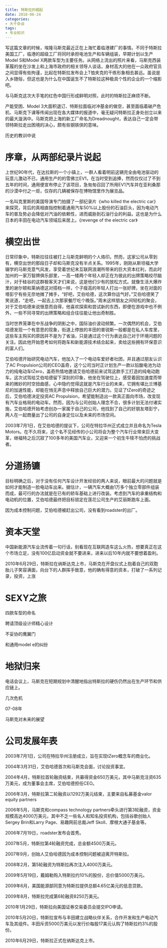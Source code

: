```yaml
---
title: 特斯拉的崛起
date: 2018-06-24
categories:
- 大千杂谈
tags:
- 专业知识
---
```



写这篇文章的时候，埃隆马斯克最近正在上海忙着临港建厂的事情。不同于特斯拉美国工厂，临港的超级工厂将同时承担电池生产和车辆组装，早期计划以生产Model S和Model X两款车型为主要任务。从网络上流出的照片来看，马斯克西装革履的坐在沙发上和上海市政府的相关领导人谈话，身材高大的他在一众政府官员之间显得有些拘谨，比起在特斯拉发布会上T恤夹克的干练形象相去甚远。虽说是入乡随俗，但这也是为什么在中国诞生不了特斯拉这种极具个性的企业的一个缩影吧。

与马斯克这次大手笔的红色中国行形成鲜明对照，此时的特斯拉正麻烦不断。

产能受困、Model 3大面积退订、特斯拉面临对冲基金的做空，甚至面临着破产危机、马斯克下课等传闻出现在各大媒体的报道中，毫无疑问特斯拉正身处创立以来的最大漩涡中。马斯克把上海的新工厂命名为Dreadnought，表达自己一定会带领特斯拉走出困境的决心，颇有些钢铁侠的意味。

历史的教训中说


# 序章，从两部纪录片说起

上世纪90年代，在达拉斯的一个小镇上，一群人看着明前这辆完全由电池驱动的玩意儿激动不已，通用生产的的雪佛兰EV1，在当时受到追捧，然而仅仅过了不到五年的时间，通用便宣布停止了该项目，急匆匆召回了所用EV1汽车并在亚利桑那的沙漠中付之一炬，仅存的几辆被保存在博物馆里作为展览品。

一名叫克里斯的美国导演专门拍摄了一部纪录片《who killed the electric car》来探究，背后的真相直指控制着通用汽车50%以上股份的石油巨头，因为电动汽车的普及势必会降低对汽油的依赖性，进而威胁到石油行业的利益。这也是为什么日本的丰田在电动汽车领域后来居上。《revenge of the electric car》

# 横空出世

日常印象中，特斯拉往往被打上马斯克鲜明的个人烙印。然而，这家公司从零到有，横空出世的那段日子却和马斯克没有半点关系。1995年，刚刚从斯坦福大学辍学的马斯克意气风发，享受着世纪末互联网浪潮所带来的巨大资本红利，而此时加州的一家万智牌俱乐部里，一高一矮两个年轻人却正在为彼此的出牌策略绞尽脑汁，对于硅谷的这群极客天才们来说，这是他们少有的放松方式。就像生活大爆炸里的谢尔顿和莱纳德这对搭档一样，个子瘦高的年轻人打出一张好牌，坐在对面的塔彭宁有些无奈地摊了摊手，“好吧，艾伯哈德，这次算你运气好。”艾伯哈德笑了笑说道，“走吧，一起去上次那家餐厅吃个晚饭。”周末这样朋友之间轻松的聚会，对于艾伯哈德来说惬意而自得，他喜欢探索和尝试新的东西，即便在游戏中也不例外，一些不同寻常的出牌策略和组合往往能让他出奇制胜。

当时世界笼罩在中东战争的阴影之中，国际油价波动频繁。一次偶然的机会，艾伯哈德发现一个有意思的现象，街道上停放的丰田的普锐斯一般都是在私人车库里，这些车主购买的原因并不是为了省油，只是通过这个行为表达自己对于环境问题的关注。因此他开始思考如何将跑车和新能源技术结合起来，卖给这些拥有环保意识的富人们。

艾伯哈德开始研究电动汽车，他加入了一个电动车爱好者社团，并且通过朋友认识了AC Propulsion公司的CEO盖奇，这个公司当时正计划生产一款以铅酸电池为动力的纯电动车tZero，盖奇热情地邀请艾伯哈德前来试驾这款手工打造的纯电动跑车。这次试驾给艾伯哈德留下深刻的印象，他坐在驾驶位上，感受着因加速度而带来的微妙的时空扭曲感，心中隐约觉得这就是汽车行业的未来，它拥有堪比兰博基尼的加速性能，却能在悄无声息中释放自己巨大的潜力。见证了tZero的奇迹之后，艾伯哈德决定投资AC Propulsion，希望能制造出一款真正面向市场，改变现有汽车业格局的电动车。然而，因为与公司创始人理念不合，很多计划无法付诸实施，艾伯哈德开始考虑创办一家属于自己的公司，他找到了自己的好朋友塔彭宁，两人在一起商量出了公司的自身定位以及未来的市场空间。

2003年7月1日，在艾伯哈德的提议下，公司在特拉华州正式成立并且命名为Tesla Motors。在不久将来，这个名不见经传的小公司将会为整个汽车行业带来巨大变革，继福特之后沉寂了100多年的美国汽车业，又迎来一个初生牛犊不怕虎的挑战者。

# 分道扬镳

目标明确之后，对于没有任何汽车设计开发经验的两人来说，眼前最大的问题就是如何才能制造一脸电动车出来。据估计，一辆汽车大概由1万多个独立零部件组装而成，最可行的办法就是在已有的轿车基础上进行改装。考虑到汽车的承重结构和电动机的位置，艾伯哈德最终把目标锁定在莲花公司生产的艾丽斯跑车上面。

因为成本控制问题，艾伯哈德被赶出公司，没有看到roadster的出厂。

# 资本天堂

中国新能源汽车业流传着一句行话，别看现在互联网造车这么火热，想要真正在这个市场立足，没有100亿启动资金就不要进来，进来以后10年内就不要想着盈利。

2010年6月29日，特斯拉在纳斯达克上市，马斯克在开盘仪式上抱着自己的双胞胎儿子笑容满面，向台下的人群挥手致意，他的确有得意的资本，打破了一系列记录，投资，上涨

# SEXY之旅

四款车型的命名

聘请顶级设计师精心设计

不妥协的鹰翼门

和通用model e的纠纷

# 地狱归来

电话会议上，马斯克在短期规划中清醒地指出特斯拉的硬伤仍然出在生产环节和供应链上。

几次危机 

07-08年

马斯克对未来的展望

# 公司发展年表

2003年7月1日，公司在特拉华州注册成立，旨在实现tZero概念车的商业化。

2004年3月31日，艾伯哈德首次和马斯克会面，讨论投资事宜。

2004年4月，特斯拉首轮融资结束，共募得资金650万美元，其中马斯克注资635万美元，成为董事会主席，艾伯哈德担任CEO。

2006年3月，特斯拉第二轮融资以1292万美元结束，主要来自私募基金valor equity partners

2006年5月，马斯克和compass technology partners牵头进行第3轮融资，资金规模高达4000万美元，其中不乏一些名人和知名投资机构，包括谷歌创始人Sergey Brin和Larry Page、易趣网前总裁Jeff Skoll、摩根大通子基金等。

2006年7月19日，roadster发布会首秀。

2007年5月，特斯拉第4轮融资完成，总金额4500万美元。

2007年9月，创始人艾伯哈德因为成本控制问题被迫离开特斯拉。

2008年2月，第5轮融资为特斯拉再次注入4000万美元。

2009年5月19日，戴姆勒购入特斯拉约10%的股份，总价值5000万美元。

2009年6月，美国能源部同意为特斯拉提供总额4.65亿美元的低息贷款。

2009年8月，特斯拉完成第6轮融资8250万美元。

2010年1月29日，特斯拉向美国证券交易委员会提交IPO申请。

2010年5月20日，特斯拉宣布与丰田建立战略伙伴关系，合作开发和生产电动汽车及其组件。丰田斥资5000万美元以发行价每股17美元认购了特斯拉约3%的股份。

2010年6月29日，特斯拉正式在纳斯达克上市。


